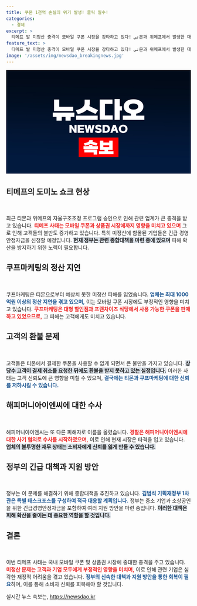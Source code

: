 ```yaml
---
title: 쿠폰 1천억 손실의 위기 발생! 클릭 필수!
categories:
  - 경제
excerpt: >
  티메프 발 미정산 충격이 모바일 쿠폰 시장을 강타하고 있다! تي몬과 위메프에서 발생한 대규모 정산 지연으로 고객들의 환불과 쿠폰 사용이 차질을 빚고 있다. 정부는 신속한 대책을 발표할 예정. 쿠폰 업계의 미래는 과연? 클릭하여 자세히 알아보세요!
feature_text: >
  티메프 발 미정산 충격이 모바일 쿠폰 시장을 강타하고 있다! تي몬과 위메프에서 발생한 대규모 정산 지연으로 고객들의 환불과 쿠폰 사용이 차질을 빚고 있다. 정부는 신속한 대책을 발표할 예정. 쿠폰 업계의 미래는 과연? 클릭하여 자세히 알아보세요!
image: '/assets/img/newsdao_breakingnews.jpg'
---
```


<p><img src="/assets/img/newsdao_breakingnews.jpg" alt="pcversion 속보" /></p>

<h2 data-ke-size="size26">티메프의 도미노 쇼크 현상</h2>

<p data-ke-size="size16">&nbsp;</p>

<p>최근 티몬과 위메프의 자율구조조정 프로그램 승인으로 인해 관련 업계가 큰 충격을 받고 있습니다. <b><span style="color: #ee2323;">티메프 사태는 모바일 쿠폰과 상품권 시장에까지 영향을 미치고 있으며</span></b> 그로 인해 고객들의 불만도 증가하고 있습니다. 특히 미정산에 함몰된 기업들은 긴급 경영안정자금을 신청할 예정입니다. <b><span style="background-color: #21538527;">현재 정부는 관련 종합대책을 마련 중에 있으며</span></b> 피해 확산을 방지하기 위한 노력이 필요합니다. </p>

<h2 data-ke-size="size26">쿠프마케팅의 정산 지연</h2>

<p data-ke-size="size16">&nbsp;</p>

<p>쿠프마케팅은 티몬으로부터 예상치 못한 미정산 피해를 입었습니다. <b><span style="color: #1a5490;">업체는 최대 1000억원 이상의 정산 지연을 겪고 있으며,</span></b> 이는 모바일 쿠폰 시장에도 부정적인 영향을 미치고 있습니다. <b><span style="color: #ee2323;">쿠프마케팅은 대형 할인점과 프랜차이즈 식당에서 사용 가능한 쿠폰을 판매하고 있었으므로,</span></b> 그 피해는 고객에게도 미치고 있습니다. </p>

<h2 data-ke-size="size26">고객의 환불 문제</h2>

<p data-ke-size="size16">&nbsp;</p>

<p>고객들은 티몬에서 결제한 쿠폰을 사용할 수 없게 되면서 큰 불만을 가지고 있습니다. <b><span style="background-color: #21538527;">상당수 고객이 결제 취소를 요청한 뒤에도 환불을 받지 못하고 있는 실정입니다.</span></b> 이러한 사태는 고객 신뢰도에 큰 영향을 미칠 수 있으며, <b><span style="color: #1a5490;">결국에는 티몬과 쿠프마케팅에 대한 신뢰를 저하시킬 수 있습니다.</span></b> </p>

<h2 data-ke-size="size26">해피머니아이엔씨에 대한 수사</h2>

<p data-ke-size="size16">&nbsp;</p>

<p>해피머니아이엔씨는 또 다른 피해자로 이름을 올렸습니다. <b><span style="color: #ee2323;">경찰은 해피머니아이엔씨에 대한 사기 혐의로 수사를 시작하였으며,</span></b> 이로 인해 현재 시장은 타격을 입고 있습니다. <b><span style="background-color: #21538527;">업체의 불투명한 재무 상태는 소비자에게 신뢰를 잃게 만들 수 있습니다.</span></b></p>

<h2 data-ke-size="size26">정부의 긴급 대책과 지원 방안</h2>

<p data-ke-size="size16">&nbsp;</p>

<p>정부는 이 문제를 해결하기 위해 종합대책을 추진하고 있습니다. <b><span style="color: #1a5490;">김범석 기획재정부 1차관은 특별 태스크포스를 구성하여 적극 대응할 계획입니다.</span></b> 정부는 중소 기업과 소상공인을 위한 긴급경영안정자금을 포함하여 여러 지원 방안을 마련 중입니다. <b><span style="background-color: #21538527;">이러한 대책은 피해 확산을 줄이는 데 중요한 역할을 할 것입니다.</span></b></p>

<h2 data-ke-size="size26">결론</h2>

<p data-ke-size="size16">&nbsp;</p>

<p>이번 티메프 사태는 국내 모바일 쿠폰 및 상품권 시장에 중대한 충격을 주고 있습니다. <b><span style="color: #ee2323;">미정산 문제는 고객과 기업 모두에게 부정적인 영향을 미치며,</span></b> 이로 인해 관련 기업은 심각한 재정적 어려움을 겪고 있습니다. <b><span style="color: #1a5490;">정부의 신속한 대책과 지원 방안을 통한 회복이 필요</span></b>하며, 이를 통해 소비자 신뢰를 회복해야 할 것입니다.</p>
실시간 뉴스 속보는, <a href="https://newsdao.kr" rel="dofollow">https://newsdao.kr</a>


